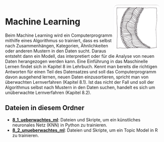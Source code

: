 <img src="chapter_08_zentangle.png" width="150" alt="Abbildung für Kapitel 8" align="right">

# Machine Learning
Beim Machine Learning wird ein Computerprogramm mithilfe eines Algorithmus so trainiert, dass es selbst nach Zusammenhängen, Kategorien, Ähnlichkeiten oder anderen Mustern in den Daten sucht. Daraus entsteht dann ein Modell, das interpretiert oder für die Analyse von neuen Daten herangezogen werden kann. Eine Einführung in das Maschinelle Lernen findet sich in Kapitel 8 im Lehrbuch. Kennt man bereits die richtigen Antworten für einen Teil des Datensatzes und soll das Computerprogramm davon ausgehend lernen, neuen Daten einzusortieren, spricht man von überwachten Lernverfahren (Kapitel 8.1). Ist das nicht der Fall und soll der Algorithmus selbst nach Mustern in den Daten suchen, handelt es sich um unüberwachte Lernverfahren (Kapitel 8.2).

## Dateien in diesem Ordner
- **[8_1_ueberwachtes_ml](8_1_ueberwachtes_ml)**: Dateien und Skripte, um ein künstliches neuronales Netz (KNN) in Python zu trainieren.
- **[8_2_unueberwachtes_ml](8_2_unueberwachtes_ml)**: Dateien und Skripte, um ein Topic Model in R zu trainieren.
